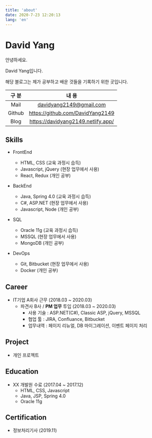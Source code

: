 ```yaml
---
title: 'about'
date: 2020-7-23 12:20:13
lang: 'en'
---
```


# David Yang

안녕하세요.

David Yang입니다.

해당 블로그는 제가 공부하고 배운 것들을 기록하기 위한 곳입니다.

| 구 분  |               내 용                |
| :----: | :--------------------------------: |
|  Mail  |      davidyang2149@gmail.com       |
| Github |  https://github.com/DavidYang2149  |
|  Blog  | https://davidyang2149.netlify.app/ |

## Skills

- FrontEnd

  - HTML, CSS (교육 과정시 습득)
  - Javascript, jQuery (현장 업무에서 사용)
  - React, Redux (개인 공부)

- BackEnd

  - Java, Spring 4.0 (교육 과정시 습득)
  - C#, ASP.NET (현장 업무에서 사용)
  - Javascript, Node (개인 공부)

- SQL

  - Oracle 11g (교육 과정시 습득)
  - MSSQL (현장 업무에서 사용)
  - MongoDB (개인 공부)

- DevOps

  - Git, Bitbucket (현장 업무에서 사용)
  - Docker (개인 공부)

## Career

- IT기업 A회사 근무 (2018.03 ~ 2020.03)
  - 파견사 B사 / **PM 업무** 투입 (2018.03 ~ 2020.03)
    - 사용 기술 : ASP.NET(C#), Classic ASP, jQuery, MSSQL
    - 협업 툴 : JIRA, Confluance, Bitbucket
    - 업무내역 : 페이지 리뉴얼, DB 마이그레이션, 이벤트 페이지 처리

## Project

- 개인 프로젝트

## Education

- XX 개발원 수료 (2017.04 ~ 2017.12)
  - HTML, CSS, Javascript
  - Java, JSP, Spring 4.0
  - Oracle 11g

## Certification

- 정보처리기사 (2019.11)
